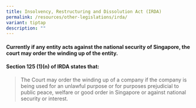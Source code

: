 ```yaml
---
title: Insolvency, Restructuring and Dissolution Act (IRDA)
permalink: /resources/other-legislations/irda/
variant: tiptap
description: ""
---
```

<h4>Currently if any entity acts against the national security of Singapore, the court may order the winding up of the entity.</h4><h4>Section 125 (1)(n) of IRDA states that:</h4><blockquote><p>The Court may order the winding up of a company if the company is being used for an unlawful purpose or for purposes prejudicial to public peace, welfare or good order in Singapore or against national security or interest.</p></blockquote><p></p>